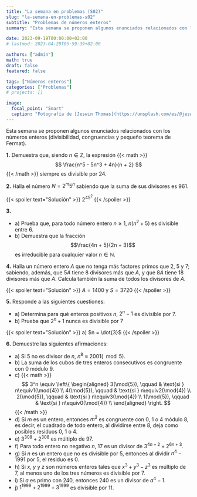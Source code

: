 ```yaml
---
title: "La semana en problemas (S02)"
slug: "la-semana-en-problemas-s02"
subtitle: "Problemas de números enteros"
summary: "Esta semana se proponen algunos enunciados relacionados con los números enteros (divisibilidad, congruencias y pequeño teorema de Fermat)."

date: 2023-09-19T00:00:00+02:00
# lastmod: 2023-04-29T05:59:39+02:00

authors: ["admin"]
math: true
draft: false
featured: false

tags: ["Números enteros"]
categories: ["Problemas"]
# projects: []

image:
  focal_point: "Smart"
  caption: "Fotografía de [Jeswin Thomas](https://unsplash.com/es/@jeswinthomas), disponible en [Unsplash](https://unsplash.com/es/fotos/hecib2an4T4)."
---
```


Esta semana se proponen algunos enunciados relacionados con los números enteros (divisibilidad, congruencias y pequeño teorema de Fermat).

**1.** Demuestra que, siendo $n\in\mathbb{Z}$, la expresión
{{< math >}}
    $$
        \frac{n^5 - 5n^3 + 4n}{n + 2}
    $$ 
{{< /math >}}
siempre es divisible por $24$.

**2.** Halla el número $N=2^m5^n$ sabiendo que la suma de sus divisores es $961$.

{{< spoiler text="Solución" >}}
$2^45^2$
{{< /spoiler >}}

**3.** 

- a) Prueba que, para todo número entero $n\geq 1$, $n(n^2 + 5)$ es divisible entre 6.
- b) Demuestra que la fracción $$\frac{4n + 5}{2n + 3}$$ es irreducible para cualquier valor $n\in\mathbb{N}$.

**4.** Halla un número entero $A$ que no tenga más factores primos que $2$, $5$ y $7$; sabiendo, además, que $5A$ tiene $8$ divisores más que $A$, y que $8A$ tiene $18$ divisores más que $A$. Calcula también la suma de todos los divisores de $A$.

{{< spoiler text="Solución" >}}
$A=1400$ y $S=3720$
{{< /spoiler >}}

**5.** Responde a las siguientes cuestiones:

- a) Determina para qué enteros positivos $n$, $2^n - 1$ es divisible por $7$.
- b) Prueba que $2^n + 1$ nunca es divisible por $7$

{{< spoiler text="Solución" >}}
a) $n = \dot{3}$
{{< /spoiler >}}

**6.** Demuestre las siguientes afirmaciones:

- a) Si $5$ no es divisor de $n$, $n^8\equiv 2001(\mod{5})$.
- b) La suma de los cubos de tres enteros consecutivos es congruente con $0$ módulo $9$.
- c)
{{< math >}}
    $$
        3^n \equiv
        \left\{
        \begin{aligned}
            3(\mod{5}), \qquad & \text{si } n\equiv1(\mod{4}) \\
            4(\mod{5}), \qquad & \text{si } n\equiv2(\mod{4}) \\
            2(\mod{5}), \qquad & \text{si } n\equiv3(\mod{4}) \\
            1(\mod{5}), \qquad & \text{si } n\equiv0(\mod{4}) \\
        \end{aligned}
        \right.
    $$
{{< /math >}}
- d) Si $m$ es un entero, entonces $m^2$ es congruente con $0$, $1$ o $4$ módulo $8$, es decir, el cuadrado de todo entero, al dividirse entre $8$, deja como posibles residuos $0$, $1$ o $4$.
- e) $3^{308} + 2^{308}$ es múltiplo de $97$.
- f) Para todo entero no negativo $n$, $17$ es un divisor de $3^{4n + 2} + 2^{6n + 3}$.
- g) Si $n$ es un entero que no es divisible por $5$, entonces al dividir $n^4 - 1991$ por $5$, el residuo es $0$.
- h) Si $x$, $y$ y $z$ son números enteros tales que $x^3 + y^3 - z^3$ es múltiplo de $7$, al menos uno de los tres números es divisible por $7$.
- i) Si $a$ es primo con $240$, entonces $240$ es un divisor de $a^4 - 1$.
- j) $1^{1999} + 2^{1999} + 3^{1999}$ es divisible por $11$. 

